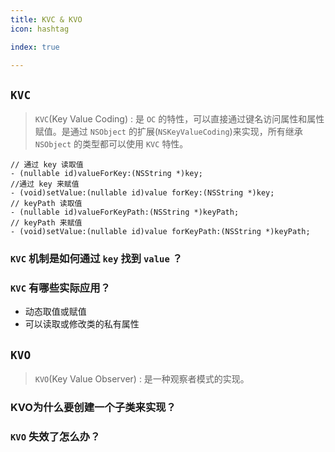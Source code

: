 ```yaml
---
title: KVC & KVO
icon: hashtag

index: true

---
```


<!-- more -->

## `KVC`

> `KVC`(Key Value Coding) : 是 `OC` 的特性，可以直接通过键名访问属性和属性赋值。是通过 `NSObject` 的扩展(`NSKeyValueCoding`)来实现，所有继承 `NSObject` 的类型都可以使用 `KVC` 特性。

```objc
// 通过 key 读取值
- (nullable id)valueForKey:(NSString *)key;                          
//通过 key 来赋值
- (void)setValue:(nullable id)value forKey:(NSString *)key;          
// keyPath 读取值
- (nullable id)valueForKeyPath:(NSString *)keyPath;                  
// keyPath 来赋值
- (void)setValue:(nullable id)value forKeyPath:(NSString *)keyPath;  
```

### `KVC` 机制是如何通过 `key` 找到 `value` ？



### `KVC` 有哪些实际应用？
  
  * 动态取值或赋值
  * 可以读取或修改类的私有属性

## `KVO`

> `KVO`(Key Value Observer) : 是一种观察者模式的实现。
  
### KVO为什么要创建一个子类来实现？

  
### `KVO` 失效了怎么办？
  